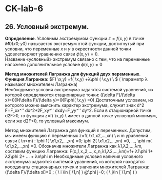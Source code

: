 # CK-lab-6
## 26. Условный экстремум.
**Определение**. Условным экстремумом функции $z=f(x,y)$ в точке $M0(x0;y0)$ называется экстремум этой функции, достигнутый при условии, что переменные $x$ и $y$ в окрестности данной точки удовлетворяют уравнению связи $\phi (x,y)=0$. <br/>
Название «условный» экстремум связано с тем, что на переменные наложено дополнительное условие $\phi (x,y) = 0$ <br/>

**Метод множителей Лагранжа для функций двух переменных.**
	**Функция Лагранжа**: $F( \x,y) \=f( \x,y) \+λ\phi ( \x,y) \ $ ( \параметр λ называют множителем Лагранжа) \
Необходимые условия экстремума задаются системой уравнений, из которой определяются стационарные точки: 
((\delta F)/(\delta x)=0@(\delta F)/(\delta y)=0@\phi( \x,y)  \=0)
Достаточным условием, из которого можно выяснить характер экстремума, служит знак d^2 F=F_xx^'' dx^2+2F_xy^'' dxdy+F_yy^'' dy^2. 
Если в стационарной точке d2F>0, то функция z=f( \x,y) \ имеет в данной точке условный минимум, если же d2F<0, то условный максимум.

Метод множителей Лагранжа для функций n переменных.
	Допустим, мы имеем функцию n переменных z=f( \x1,x2,…,xn) \ и m уравнений связи ( \n>m) \:
	\phi 1( \x1,x2,…,xn) \=0; \phi 2( \x1,x2,…,xn) \=0, …, \phi m( \x1,x2,…,xn) \=0.
Обозначив множители Лагранжа как λ1,λ2,…,λm, составим функцию Лагранжа:
	F(x_1,x_2,…,x_n,λ1,λ2,…,λm)=f+ λ1\phi 1+ λ2\phi 2+ … + λn\phi m
Необходимые условия наличия условного экстремума задаются системой уравнений, из которой находятся координаты стационарных точек и значения множителей Лагранжа:
((\delta F)/(\delta xi)=0 ; ( \ i \in [ \1,n] \) \@\phi j=0; ( \ j\in [ \1,m] \) \)

